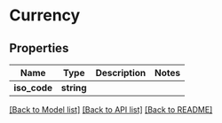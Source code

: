 # Currency

## Properties
Name | Type | Description | Notes
------------ | ------------- | ------------- | -------------
**iso_code** | **string** |  | 

[[Back to Model list]](../README.md#documentation-for-models) [[Back to API list]](../README.md#documentation-for-api-endpoints) [[Back to README]](../README.md)


